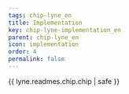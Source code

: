 ```yaml
---
tags: chip-lyne_en
title: Implementation
key: chip-lyne-implementation_en
parent: chip-lyne_en
icon: implementation
order: 4
permalink: false  
---
```

{{ lyne.readmes.chip.chip | safe }}

